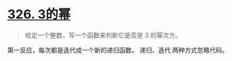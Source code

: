 # [326. 3的幂](https://leetcode-cn.com/problems/power-of-three/)

> 给定一个整数，写一个函数来判断它是否是 3 的幂次方。

第一反应，每次都是迭代成一个新的递归函数。
递归、迭代 两种方式忽略代码。